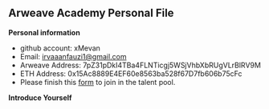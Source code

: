 ## Arweave Academy Personal File
**Personal information**
- github account: xMevan
- Email: irvaaanfauzi1@gmail.com
- Arweave Address: 7pZ31pDkI4TBa4FLNTicgj5WSjVhbXbRUgVLrBlRV9M
- ETH Address: 0x15Ac8889E4EF60e8563ba528f67D7fb606b75cFc
- Please finish this [form](https://docs.google.com/forms/d/e/1FAIpQLSfWA5fIIcBgmRppm3jNz5vmf9Mai_QMVil-2pO4r7YKn_Zhtw/viewform?usp=sf_link) to join in the talent pool.

**Introduce Yourself**